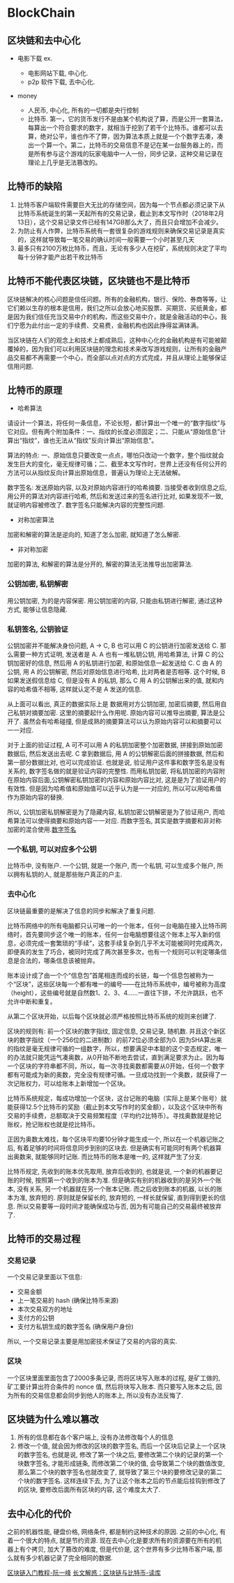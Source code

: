 # BlockChain

## 区块链和去中心化

* 电影下载 ex.
  * 电影网站下载, 中心化.
  * p2p 软件下载, 去中心化.

* money
  * 人民币, 中心化, 所有的一切都是央行控制
  * 比特币. 第一，它的货币发行不是由某个机构说了算，而是公开一套算法，每算出一个符合要求的数字，就相当于挖到了若干个比特币。谁都可以去算，绝对公平，谁也作不了弊，因为算法本质上就是一个个数字去凑，凑出一个算一个。第二，比特币的交易信息不是记在某一台服务器上的，而是所有参与这个游戏的玩家电脑中一人一份，同步记录，这种交易记录在理论上几乎是无法篡改的。

## 比特币的缺陷

1. 比特币客户端软件需要巨大无比的存储空间，因为每一个节点都必须记录下从比特币系统诞生的第一天起所有的交易记录，截止到本文写作时（2018年2月13日），这个交易记录文件已经有147GB那么大了，而且只会增加不会减少。
1. 为防止有人作弊，比特币系统有一套很复杂的游戏规则来确保交易记录是真实的，这样就导致每一笔交易的确认时间一般需要一个小时甚至几天
1. 最多只有2100万枚比特币，而且，无论有多少人在挖矿，系统规则决定了平均每十分钟才能产出若干枚比特币

## 比特币不能代表区块链，区块链也不是比特币

区块链解决的核心问题是信任问题。所有的金融机构，银行、保险、券商等等，让它们赖以生存的根本是信用，我们之所以会放心地买股票、买期货、买纸黄金，都是因为我们信任充当交易中介的机构，而这些交易中介，就是金融活动的中心，我们宁愿为此付出一定的手续费、交易费，金融机构也因此挣得盆满钵满。

当区块链在人们的观念上和技术上都成熟后，这种中心化的金融机构是有可能被颠覆掉的，因为我们可以利用区块链的理念和技术来改写游戏规则，让所有的金融产品交易都不再需要一个中心，而全部以点对点的方式完成，并且从理论上能够保证信用问题.

## 比特币的原理

* 哈希算法

请设计一个算法，将任何一条信息，不论长短，都计算出一个唯一的“数字指纹”与它对应。但有两个附加条件：一、指纹的长度必须固定；二、只能从“原始信息”计算出“指纹”，谁也无法从“指纹”反向计算出“原始信息”。

算法的特点: 一、原始信息只要改变一点点，哪怕只改动一个数字，整个指纹就会发生巨大的变化，毫无规律可循；二、截至本文写作时，世界上还没有任何公开的方法可以从指纹反向计算出原始信息，普遍认为理论上无法破解。

数字签名: 发送原始内容, 以及对原始内容进行的哈希摘要. 当接受者收到信息之后, 用公开的算法对内容进行哈希, 然后和发送过来的签名进行比对, 如果发现不一致, 就证明内容被修改了. 数字签名只能解决内容的完整性问题.

* 对称加密算法

加密和解密的算法是逆向的, 知道了怎么加密, 就知道了怎么解密.

* 非对称加密

加密的算法, 和解密的算法是分开的, 解密的算法无法推导出加密算法.

### 公钥加密, 私钥解密

用公钥加密, 为的是内容保密. 用公钥加密的内容, 只能由私钥进行解密, 通过这种方式, 能够让信息隐藏.

### 私钥签名, 公钥验证

公钥加密并不能解决身份问题, A -> C, B 也可以用 C 的公钥进行加密发送给 C. 那么需要一种方式证明, 发送者是 A. A 也有一堆私钥公钥, 用哈希算法, 计算 C 的公钥加密好的信息, 然后用 A 的私钥进行加密, 和原始信息一起发送给 C. C 由 A 的公钥, 用 A 的公钥解密, 然后对原始信息进行哈希, 比对两者是否相等. 这个时候, B 如果发送假信息给 C, 但是没有 A 的私钥, 那么 C 用 A 的公钥解出来的值, 就和内容的哈希值不相等, 这样就认定不是 A 发送的信息.

从上面可以看出, 真正的数据实际上是 数据用对方公钥加密, 加密后摘要, 然后用自己私钥对摘要加密. 这里的摘要起什么作用呢. 原始内容可以推导出摘要, 算法是公开了. 虽然会有哈希碰撞, 但是成熟的摘要算法可以认为原始内容可以和摘要可以一一对应.

对于上面的验证过程, A 可不可以用 A 的私钥加密整个加密数据, 拼接到原始加密数据后, 然后发送出去呢. C 拿到数据后, 用 A 的公钥解密后面的拼接数据, 然后和第一部分数据比对, 也可以完成验证. 也就是说, 验证用户这件事和数字签名是没有关系的, 数字签名做的就是验证内容的完整性. 而用私钥加密, 将私钥加密的内容附在原始内容后面,公钥解密私钥加密的内容和原始内容比对, 这是是为了验证用户的有效性. 但是因为哈希值和原始值可以近乎认为是一一对应的, 所以可以用哈希值作为原始内容的替换.

所以, 公钥加密私钥解密是为了隐藏内容, 私钥加密公钥解密是为了验证用户, 而哈希算法可以使得摘要和原始内容一一对应. 而数字签名, 其实是数字摘要和非对称加密的混合使用.[数字签名](http://www.ruanyifeng.com/blog/2011/08/what_is_a_digital_signature)

### 一个私钥, 可以对应多个公钥

比特币中, 没有账户. 一个公钥, 就是一个账户, 而一个私钥, 可以生成多个账户, 所以拥有私钥的人, 就是那些账户真正的户主.

### 去中心化

区块链最重要的是解决了信息的同步和解决了重复问题.

比特币网络中的所有电脑都只认可唯一的一个账本，任何一台电脑在接入比特币网络时，首先要同步这个唯一的账本，任何一台电脑想要往这个账本上写入新的信息，必须完成一套繁琐的“手续”，这套手续复杂到几乎不太可能被同时完成两次，即便真的发生了巧合，被同时完成了两次甚至多次，也有一个规则可以判定哪条信息是合法的，哪条信息该被抛弃。

账本设计成了由一个个“信息包”首尾相连而成的长链，每一个信息包被称为一个“区块”，这些区块每一个都有唯一的编号——在比特币系统中，编号被称为高度（height），这些编号就是自然数1、2、3、4……一直往下排，不允许跳跃，也不允许中断和重复。

从第二个区块开始，以后每个区块就必须严格按照比特币系统的规则来创建了.

区块的规则有: 前一个区块的数字指纹, 固定信息, 交易记录, 随机数. 并且这个新区块的数字指纹（一个256位的二进制数）的前72位必须全部为0. 因为SHA算出来的指纹是毫无规律可循的一组数字，所以，想要满足中本聪的这个变态规定，唯一的办法就只能凭运气凑奥数，从0开始不断地去尝试，直到满足要求为止。因为每一个区块的字符串都不同，所以，每一次寻找奥数都需要从0开始，任何一个数字都有可能成为新的奥数，完全没有规律可循。一旦成功找到一个奥数，就获得了一次记账权力，可以给账本上新增加一个区块。

比特币系统规定，每成功增加一个区块，这台记账的电脑（实际上是某个账号）就能获得12.5个比特币的奖励（截止到本文写作时的奖金额），以及这个区块中所有交易的手续费，总额取决于交易频繁程度（平均约2比特币）。寻找奥数就是抢记账权，抢记账权也就是挖比特币。

正因为奥数太难找，每个区块平均要10分钟才能生成一个, 所以在一个机器记账之后, 有着足够的时间将信息同步到别的区块去. 但是确实有可能同时有两个机器算出奥数来, 就能够同时记账. 而比特币的账本是唯一的, 这样就产生了分支.

比特币规定, 先收到的账本优先取用, 放弃后收到的, 也就是说, 一个新的机器要记账的时候, 按照第一个收到的账本为准. 但是确实有别的机器收到的是另外一个账本, 没有关系, 另一个机器就在另一个账本记账. 而之后收到账本的机器, 以长的账本为准, 放弃短的. 原则就是保留长的, 放弃短的, 一样长就保留, 直到得到更长的信息. 所以交易要等一段时间才能确保成功与否, 因为有可能自己的交易最终被放弃了.


## 比特币的交易过程

### 交易记录

一个交易记录里面以下信息:

* 交易金额
* 上一笔交易的 hash (确保比特币来源)
* 本次交易双方的地址
* 支付方的公钥
* 支付方私钥生成的数字签名 (确保用户身份)

所以, 一个交易记录主要是用加密技术保证了交易的内容的真实.

### 区块

一个区块里面里面包含了2000多条记录, 而将区块写入账本的过程, 是矿工做的, 矿工要计算出符合条件的 nonce 值, 然后将块写入账本. 而只要写入账本之后, 因为所有的交易信息都会同步到他人的账本上, 所以没有办法反悔了.

## 区块链为什么难以篡改

1. 所有的信息都在各个客户端上, 没有办法修改每个人的信息
1. 修改一个值, 就会因为修改的区块的数字签名, 而后一个区块后记录上一个区块的数字签名, 也就是说, 修改了第一个块之后, 要修改第二个块的记录的第一个块数字签名, 才能形成链条, 而修改第二个块的值, 会导致第二个块的数值改变, 那么第二个块的数字签名也就改变了, 就导致了第三个块的要修改记录的第二个块的数字签名. 这样连续下去, 为了让这个账本之后的节点能后挂钩到修改了的区块, 要修改后面所有区块的内容, 这个难度太大了.

## 去中心化的代价

之前的机器性能, 硬盘价格, 网络条件, 都是制约这种技术的原因. 之前的中心化, 有着一个很大的特点, 就是节约资源. 现在去中心化是要求所有的资源要在所有的机器上有个拷贝, 加大了篡改的难度, 但是代价是, 这个世界有多少比特币客户端, 那么就有多少机器记录了完全相同的数据.

[区块链入门教程-阮一峰](http://www.ruanyifeng.com/blog/2017/12/blockchain-tutorial.html)
[长文解惑：区块链与比特币-读库](https://mp.weixin.qq.com/s?__biz=MjM5OTM4MDY4MQ%3D%3D&mid=2650107480&idx=1&sn=3f6d6ceebb58887577484a84c22c5925&scene=45#wechat_redirect)